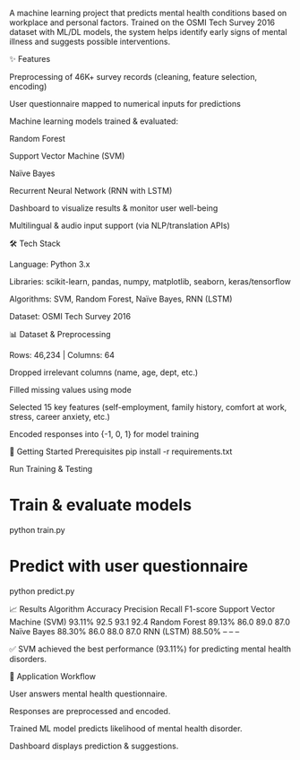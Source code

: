 A machine learning project that predicts mental health conditions based on workplace and personal factors.
Trained on the OSMI Tech Survey 2016 dataset with ML/DL models, the system helps identify early signs of mental illness and suggests possible interventions.

✨ Features

Preprocessing of 46K+ survey records (cleaning, feature selection, encoding)

User questionnaire mapped to numerical inputs for predictions

Machine learning models trained & evaluated:

Random Forest

Support Vector Machine (SVM)

Naïve Bayes

Recurrent Neural Network (RNN with LSTM)

Dashboard to visualize results & monitor user well-being

Multilingual & audio input support (via NLP/translation APIs)

🛠 Tech Stack

Language: Python 3.x

Libraries: scikit-learn, pandas, numpy, matplotlib, seaborn, keras/tensorflow

Algorithms: SVM, Random Forest, Naïve Bayes, RNN (LSTM)

Dataset: OSMI Tech Survey 2016

📊 Dataset & Preprocessing

Rows: 46,234 | Columns: 64

Dropped irrelevant columns (name, age, dept, etc.)

Filled missing values using mode

Selected 15 key features (self-employment, family history, comfort at work, stress, career anxiety, etc.)

Encoded responses into {-1, 0, 1} for model training

🚀 Getting Started
Prerequisites
pip install -r requirements.txt

Run Training & Testing
# Train & evaluate models
python train.py

# Predict with user questionnaire
python predict.py

📈 Results
Algorithm	Accuracy	Precision	Recall	F1-score
Support Vector Machine (SVM)	93.11%	92.5	93.1	92.4
Random Forest	89.13%	86.0	89.0	87.0
Naïve Bayes	88.30%	86.0	88.0	87.0
RNN (LSTM)	88.50%	–	–	–

✅ SVM achieved the best performance (93.11%) for predicting mental health disorders.

🧪 Application Workflow

User answers mental health questionnaire.

Responses are preprocessed and encoded.

Trained ML model predicts likelihood of mental health disorder.

Dashboard displays prediction & suggestions.
